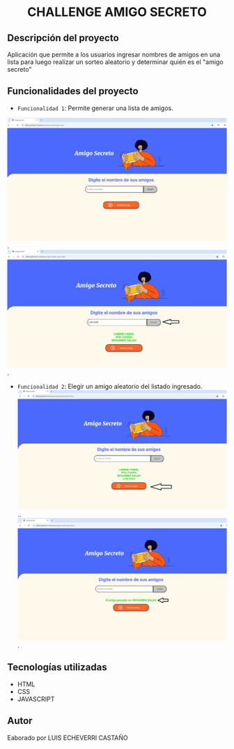 
<h1 align="center">CHALLENGE AMIGO SECRETO</h1>

<h2>Descripción del proyecto</h2>

<p>Aplicación que permite a los usuarios ingresar nombres de amigos en una lista para luego realizar un sorteo aleatorio y determinar quién es el "amigo secreto"</p>

## Funcionalidades del proyecto
- `Funcionalidad 1`: Permite generar una lista de amigos.
  
![Image Alt](https://github.com/elileec/challenge-amigo-secreto_esp-main/blob/e4c9f6c220540bc8d2f48ce92ccecb721023414e/portal1.PNG).
![Image Alt](https://github.com/elileec/challenge-amigo-secreto_esp-main/blob/f9c37a0e40717f61fb54de3e42e70a73e6401389/portal2.PNG).
- `Funcionalidad 2`: Elegir un amigo aleatorio del listado ingresado.
  ![Image Alt](https://github.com/elileec/challenge-amigo-secreto_esp-main/blob/c4a992454627b4997b94eeaf3a2154aac34d8c1c/portal3.PNG)..
   ![Image Alt](https://github.com/elileec/challenge-amigo-secreto_esp-main/blob/d4018b37ae1bb9cf931c67f071a75222cfe0ba7d/portal4.PNG).
  

## Tecnologías utilizadas
- HTML
- CSS
- JAVASCRIPT

## Autor
Eaborado por LUIS ECHEVERRI CASTAÑO
